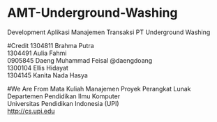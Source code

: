 # AMT-Underground-Washing
Development Aplikasi Manajemen Transaksi PT Underground Washing

#Credit
1304811 Brahma Putra <br>
1304491 Aulia Fahmi <br>
0905845 Daeng Muhammad Feisal @daengdoang <br>
1300104 Ellis Hidayat <br>
1304145 Kanita Nada Hasya <br>





#We Are From
Mata Kuliah Manajemen Proyek Perangkat Lunak <br>
Departemen Pendidikan Ilmu Komputer <br>
Universitas Pendidikan Indonesia (UPI) <br>
http://cs.upi.edu
